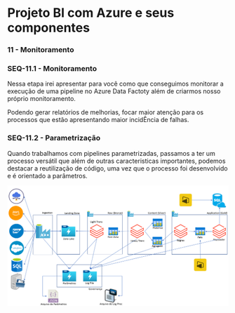 # Projeto BI com Azure e seus componentes

### 11 - Monitoramento

### SEQ-11.1 - Monitoramento

Nessa etapa irei apresentar para você como que conseguimos monitorar a execução de uma pipeline no Azure Data Factoty além de criarmos nosso próprio monitoramento. 

Podendo gerar relatórios de melhorias, focar maior atenção para os processos que estão apresentando maior incidÊncia de falhas.

### SEQ-11.2 - Parametrização

Quando trabalhamos com pipelines parametrizadas, passamos a ter um processo versátil que além de outras caracteristicas importantes, podemos destacar a reutilização de código, uma vez que o processo foi desenvolvido e é orientado a parâmetros.

![Image](./imagens/25_arquitetura_bigdata.png)
